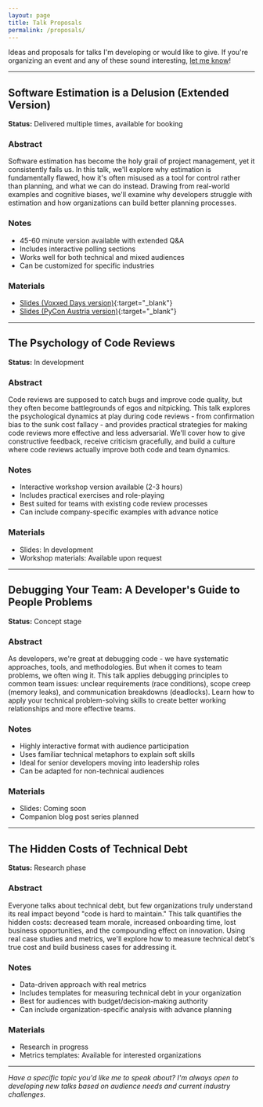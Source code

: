 ```yaml
---
layout: page
title: Talk Proposals
permalink: /proposals/
---
```


Ideas and proposals for talks I'm developing or would like to give. If you're organizing an event and any of these sound interesting, [let me know](mailto:your-email@example.com)!

---

## Software Estimation is a Delusion (Extended Version)

**Status:** Delivered multiple times, available for booking

### Abstract
Software estimation has become the holy grail of project management, yet it consistently fails us. In this talk, we'll explore why estimation is fundamentally flawed, how it's often misused as a tool for control rather than planning, and what we can do instead. Drawing from real-world examples and cognitive biases, we'll examine why developers struggle with estimation and how organizations can build better planning processes.

### Notes
- 45-60 minute version available with extended Q&A
- Includes interactive polling sections
- Works well for both technical and mixed audiences
- Can be customized for specific industries

### Materials
- [Slides (Voxxed Days version)](https://speakerdeck.com/inesp/software-estimation-take-a-wild-guess-but-make-it-official){:target="_blank"}
- [Slides (PyCon Austria version)](https://speakerdeck.com/inesp/software-estimation-is-a-delusion){:target="_blank"}

---

## The Psychology of Code Reviews

**Status:** In development

### Abstract
Code reviews are supposed to catch bugs and improve code quality, but they often become battlegrounds of egos and nitpicking. This talk explores the psychological dynamics at play during code reviews - from confirmation bias to the sunk cost fallacy - and provides practical strategies for making code reviews more effective and less adversarial. We'll cover how to give constructive feedback, receive criticism gracefully, and build a culture where code reviews actually improve both code and team dynamics.

### Notes
- Interactive workshop version available (2-3 hours)
- Includes practical exercises and role-playing
- Best suited for teams with existing code review processes
- Can include company-specific examples with advance notice

### Materials
- Slides: In development
- Workshop materials: Available upon request

---

## Debugging Your Team: A Developer's Guide to People Problems

**Status:** Concept stage

### Abstract
As developers, we're great at debugging code - we have systematic approaches, tools, and methodologies. But when it comes to team problems, we often wing it. This talk applies debugging principles to common team issues: unclear requirements (race conditions), scope creep (memory leaks), and communication breakdowns (deadlocks). Learn how to apply your technical problem-solving skills to create better working relationships and more effective teams.

### Notes
- Highly interactive format with audience participation
- Uses familiar technical metaphors to explain soft skills
- Ideal for senior developers moving into leadership roles
- Can be adapted for non-technical audiences

### Materials
- Slides: Coming soon
- Companion blog post series planned

---

## The Hidden Costs of Technical Debt

**Status:** Research phase

### Abstract
Everyone talks about technical debt, but few organizations truly understand its real impact beyond "code is hard to maintain." This talk quantifies the hidden costs: decreased team morale, increased onboarding time, lost business opportunities, and the compounding effect on innovation. Using real case studies and metrics, we'll explore how to measure technical debt's true cost and build business cases for addressing it.

### Notes
- Data-driven approach with real metrics
- Includes templates for measuring technical debt in your organization
- Best for audiences with budget/decision-making authority
- Can include organization-specific analysis with advance planning

### Materials
- Research in progress
- Metrics templates: Available for interested organizations

---

*Have a specific topic you'd like me to speak about? I'm always open to developing new talks based on audience needs and current industry challenges.*